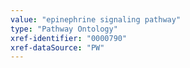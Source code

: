 ```yaml
---
value: "epinephrine signaling pathway"
type: "Pathway Ontology"
xref-identifier: "0000790"
xref-dataSource: "PW"
---
```

